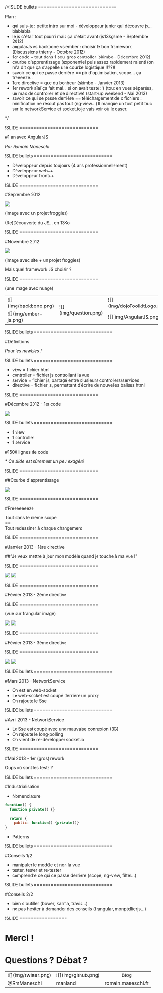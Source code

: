 /*!SLIDE bullets ============================

Plan :

- qui suis-je : petite intro sur moi - développeur junior qui découvre js... blablabla
- le js c'était tout pourri mais ça c'était avant (js13kgame - Septembre 2012)
- angularJs vs backbone vs ember : choisir le bon framework (Discussions thierry - Octobre 2012)
- 1er code = tout dans 1 seul gros controller (skimbo - Décembre 2012)
- courbe d'apprentissage (exponentiel puis assez rapidement ralenti (on m'a dit que ça s’appelle une courbe logistique !!??))
- savoir ce qui ce passe derrière == pb d'optimisation, scope... ça freeeeze...
- 1ere directive = que du bonheur (skimbo - Janvier 2013)
- 1er rework aïaï ça fait mal... si on avait testé :'( (tout en vues séparées, un max de controller et de directive) (start-up weekend - Mai 2013)
- savoir ce qui se passe derrière == téléchargement de x fichiers : minification ne résout pas tout (ng-view...)
Il manque un tout petit truc sur le networkService et socket.io je vais voir où le caser.

*/

!SLIDE ============================

#1 an avec AngularJS

<i>Par Romain Maneschi</i>

!SLIDE bullets ============================

* Développeur depuis toujours (4 ans professionnellement)
* Développeur web++
* Développeur front++

!SLIDE ============================

#Septembre 2012

![](img/js13kgame.png)

(image avec un projet froggies)

(Re)Découverte du JS... en 13Ko

!SLIDE ============================

#Novembre 2012

![](img/logo_skimbo.png)

(image avec site + un projet froggies)

Mais quel framework JS choisir ?

!SLIDE ============================

(une image avec nuage)

<center>
<table>
  <tbody>
    <tr>
      <td>![](img/backbone.png)</td>
      <td rowspan="2">![](img/question.png)</td>
      <td>![](img/dojoToolkitLogo.png)</td>
    </tr>
    <tr>
      <td>![](img/ember-js.png)</td>
      <td>![](img/AngularJS.png)</td>
    </tr>
  </tbody>
</table>
</center>

!SLIDE bullets ============================

#Définitions

<i>Pour les newbies !</i>

!SLIDE bullets ============================

* view = fichier html
* controller = fichier js controllant la vue
* service = fichier js, partagé entre plusieurs controllers/services
* directive = fichier js, permettant d'écrire de nouvelles balises html

!SLIDE ============================

#Décembre 2012 - 1er code

![](img/Skimbo-update-17-12-2012.png)

!SLIDE bullets ============================

* 1 view
* 1 controller
* 1 service

#1500 lignes de code

<i>* Ce slide est sûrement un peu exagéré</i>

!SLIDE ============================

##Courbe d'apprentissage

![](img/logistique.jpg)

!SLIDE ============================

#Freeeeeeeze

Tout dans le même scope<br />
== <br />
Tout redessiner à chaque changement

!SLIDE ============================

#Janvier 2013 - 1ère directive

##"Je veux mettre à jour mon modèle quand je touche à ma vue !"

!SLIDE ============================

![](img/directiveScroll.png)
![](img/directiveScrollVue.png)

!SLIDE ============================

#Février 2013 - 2ème directive

!SLIDE ============================

(vue sur frangular image)

![](img/directiveDrag.png)
![](img/directiveDragVue.png)

!SLIDE ============================

#Février 2013 - 3ème directive

!SLIDE ============================

![](img/directivesDateTime.png)
![](img/directivesDateTimeVue.png)

!SLIDE bullets ============================

#Mars 2013 - NetworkService

* On est en web-socket
* Le web-socket est coupé derrière un proxy
* On rajoute le Sse

!SLIDE bullets ============================

#Avril 2013 - NetworkService

* Le Sse est coupé avec une mauvaise connexion (3G)
* On rajoute le long-polling
* On vient de re-développer socket.io

!SLIDE ============================

#Mai 2013 - 1er (gros) rework

Oups où sont les tests ?

!SLIDE bullets ============================

#Industrialisation

* Nomenclature
```javascript
function() {
  function private() {}

  return {
    public: function() {private()}
}
```
* Patterns

!SLIDE bullets ============================

#Conseils 1/2

* manipuler le modèle et non la vue
* tester, tester et re-tester
* comprendre ce qui ce passe derrière (scope, ng-view, filter...)

!SLIDE bullets ============================

#Conseils 2/2

* bien s'outiller (bower, karma, travis...)
* ne pas hésiter à demander des conseils (frangular, monptellierjs...)

!SLIDE =================

# Merci !
# Questions ? Débat ?

<center>
  <table>
    <tbody>
      <tr>
        <td align="center">![](img/twitter.png)</td>
        <td align="center">![](img/github.png)</td>
        <td align="center">Blog</td>
      </tr>
      <tr>
        <td>@RmManeschi</td>
        <td>manland</td>
        <td>romain.maneschi.fr</td>
      </tr>
    </tbody>
  </table>
</center>
